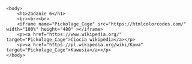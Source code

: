 <!DOCTYPE html>
<html>
    <head>
        <meta charset="UTF-8">
        <meta name="description" content="Strona na Tworzenie stron i aplikacji internetowych">
        <meta name="keywords" content="HTML, CSS">
    </head>

    <body>
        <h1>Zadanie 6</h1>
        <br><br><br>
        <iframe name="Pickolage_Cage" src="https://htmlcolorcodes.com/" width="100%" height="480" ></iframe>
        <p><a href="https://www.wikipedia.org/" target="Pickolage_Cage">Ciocia wikipedia</a></p>
        <p><a href="https://pl.wikipedia.org/wiki/Kawa" target="Pickolage_Cage">Kawusia</a></p>
    </body>
